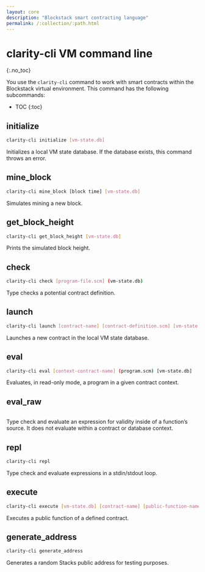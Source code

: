 ```yaml
---
layout: core
description: "Blockstack smart contracting language"
permalink: /:collection/:path.html
---
```

# clarity-cli VM command line
{:.no_toc}

You use the `clarity-cli` command to work with smart contracts within the Blockstack virtual environment. This command has the following subcommands:

* TOC
{:toc}

## initialize         

```bash
clarity-cli initialize [vm-state.db]
```

Initializes a local VM state database. If the database exists, this command throws an error.

## mine_block

```bash
clarity-cli mine_block [block time] [vm-state.db]
```

Simulates mining a new block.

## get_block_height  

```bash
clarity-cli get_block_height [vm-state.db]
```

Prints the simulated block height.

## check

```bash
clarity-cli check [program-file.scm] (vm-state.db)
```

Type checks a potential contract definition.

## launch

```bash
clarity-cli launch [contract-name] [contract-definition.scm] [vm-state.db]
```

Launches a new contract in the local VM state database.

## eval

```bash
clarity-cli eval [context-contract-name] (program.scm) [vm-state.db]
```

Evaluates, in read-only mode, a program in a given contract context.

## eval_raw

```bash
```

Type check and evaluate an expression for validity inside of a function’s source. It does not evaluate within a contract or database context.

## repl

```bash
clarity-cli repl
```

Type check and evaluate expressions in a stdin/stdout loop.

## execute

```bash
clarity-cli execute [vm-state.db] [contract-name] [public-function-name] [sender-address] [args...]
```

Executes a public function of a defined contract.

## generate_address

```bash
clarity-cli generate_address
```

Generates a random Stacks public address for testing purposes.